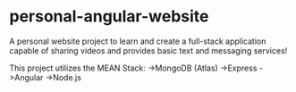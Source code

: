 # personal-angular-website
A personal website project to learn and create a full-stack application
capable of sharing videos and provides basic text and messaging services!

This project utilizes the MEAN Stack:
->MongoDB (Atlas)
->Express
->Angular
->Node.js